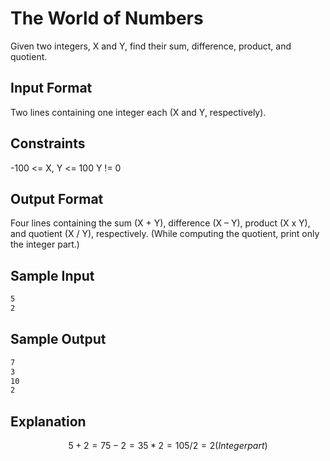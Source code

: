 # The World of Numbers

Given two integers, X and Y, find their sum, difference, product, and quotient.

## Input Format

Two lines containing one integer each (X and Y, respectively).

## Constraints

-100 <= X, Y <= 100
Y != 0

## Output Format

Four lines containing the sum (X + Y), difference (X – Y), product (X x Y), and quotient (X / Y), respectively.
(While computing the quotient, print only the integer part.)

## Sample Input

```abc
5
2
```

## Sample Output

```abc
7
3
10
2
```

## Explanation

```math
5 + 2 = 7
5 - 2 = 3
5 * 2 = 10
5 / 2 = 2 (Integer part)
```